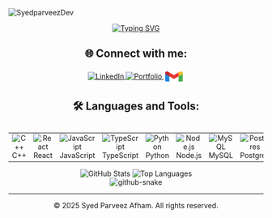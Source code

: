 <p align="left"> 
  <img src="https://komarev.com/ghpvc/?username=SyedparveezDev&label=Profile%20views&color=0e75b6&style=flat" alt="SyedparveezDev" /> 
</p>

<div align="center">
  <a href="https://git.io/typing-svg">
    <img src="https://readme-typing-svg.herokuapp.com?font=Fira+Code&size=25&pause=1000&center=true&width=500&lines=Hi%2C+I'm+Syed+Parveez+Afham;Software+Engineer;Full+Stack+Developer;C%2B%2B+Learner;Always+Learning+New+Things;Passionate+about+Clean+Code" alt="Typing SVG" />
  </a>
</div>

<h2 align="center">🌐 Connect with me:</h2>
<p align="center">
  <a href="https://www.linkedin.com/in/parveezafham" target="blank">
    <img align="center" src="https://raw.githubusercontent.com/rahuldkjain/github-profile-readme-generator/master/src/images/icons/Social/linked-in-alt.svg" alt="LinkedIn" height="30" width="40" />
  </a>
  <a href="https://syedparveezdev.vercel.app/" target="blank">
    <img align="center" src="https://raw.githubusercontent.com/rahuldkjain/github-profile-readme-generator/master/src/images/icons/Social/web.svg" alt="Portfolio" height="30" width="40" />
  </a>
  <a href="mailto:syedparveez.dev@gmail.com" target="blank">
    <img align="center" src="https://raw.githubusercontent.com/rahuldkjain/github-profile-readme-generator/master/src/images/icons/Social/gmail.svg" alt="Email" height="30" width="40" />
  </a>
</p>

<h2 align="center">🛠️ Languages and Tools:</h2>
<div style="display: flex; align-items: flex-start; align: center">
<table align="center">
  <tr>
    <td align="center" width="96">
        <img src="https://techstack-generator.vercel.app/cpp-icon.svg" alt="C++" width="65" height="65" />
      <br>C++
    </td>
    <td align="center" width="96">
        <img src="https://techstack-generator.vercel.app/react-icon.svg" alt="React" width="65" height="65" />
      <br>React
    </td>
    <td align="center" width="96">
        <img src="https://techstack-generator.vercel.app/js-icon.svg" alt="JavaScript" width="65" height="65" />
      <br>JavaScript
    </td>
    <td align="center" width="96">
        <img src="https://techstack-generator.vercel.app/ts-icon.svg" alt="TypeScript" width="65" height="65" />
      <br>TypeScript
    </td>
    <td align="center" width="96">
        <img src="https://techstack-generator.vercel.app/python-icon.svg" alt="Python" width="65" height="65" />
      <br>Python
    </td>
    <td align="center" width="96">
        <img src="https://techstack-generator.vercel.app/nodejs-icon.svg" alt="Node.js" width="65" height="65" />
      <br>Node.js
    </td>
    <td align="center" width="96">
        <img src="https://techstack-generator.vercel.app/mysql-icon.svg" alt="MySQL" width="65" height="65" />
      <br>MySQL
    </td>
    <td align="center" width="96"> 
        <img src="https://techstack-generator.vercel.app/postgresql-icon.svg" width="65" height="65" alt="Postgres" />
      <br>Postgres
    </td>
    <td align="center" width="96">
        <img src="https://techstack-generator.vercel.app/git-icon.svg" width="65" height="65" alt="Git" />
      <br>Git
    </td>
    <td align="center" width="96">
        <img src="https://techstack-generator.vercel.app/github-icon.svg" width="65" height="65" alt="GitHub" />
      <br>GitHub
    </td>
  </tr>
</table>
</div>

<div align="center">
  <!-- GitHub Stats -->
  <picture>
    <source media="(prefers-color-scheme: dark)" 
      srcset="https://github-readme-stats.vercel.app/api?username=SyedparveezDev&theme=tokyonight&layout=compact&show_icons=true&count_private=true&hide_border=true&title_color=70a5fd&icon_color=70a5fd&text_color=c9d1d9&bg_color=0d1117">
    <source media="(prefers-color-scheme: light)" 
      srcset="https://github-readme-stats.vercel.app/api?username=SyedparveezDev&layout=compact&show_icons=true&count_private=true&hide_border=true&title_color=0e75b6&icon_color=0e75b6&text_color=333333&bg_color=ffffff">
    <img width="49%" height="auto" 
      src="https://github-readme-stats.vercel.app/api?username=SyedparveezDev&theme=tokyonight&layout=compact&show_icons=true&count_private=true&hide_border=true" 
      alt="GitHub Stats">
  </picture>
  
  <!-- Top Langs -->
  <picture>
    <source media="(prefers-color-scheme: dark)" 
      srcset="https://github-readme-stats.vercel.app/api/top-langs/?username=SyedparveezDev&theme=tokyonight&layout=compact&langs_count=8&hide_border=true&title_color=70a5fd&text_color=c9d1d9&bg_color=0d1117">
    <source media="(prefers-color-scheme: light)" 
      srcset="https://github-readme-stats.vercel.app/api/top-langs/?username=SyedparveezDev&layout=compact&langs_count=8&hide_border=true&title_color=0e75b6&text_color=333333&bg_color=ffffff">
    <img width="37%" height="auto" 
      src="https://github-readme-stats.vercel.app/api/top-langs/?username=SyedparveezDev&theme=tokyonight&layout=compact&langs_count=8&hide_border=true" 
      alt="Top Languages">
  </picture>
</div>

<!-- GitHub Snake -->
<div align="center">
  <picture>
    <source media="(prefers-color-scheme: dark)" srcset="https://github.com/SyedparveezDev/SyedparveezDev/blob/output/github-snake-dark.svg" />
    <source media="(prefers-color-scheme: light)" srcset="https://github.com/SyedparveezDev/SyedparveezDev/blob/output/github-snake.svg" />
    <img alt="github-snake" src="https://github.com/SyedparveezDev/SyedparveezDev/blob/output/ocean.gif" />
  </picture>
</div>

---

<p align="center">
  © 2025 Syed Parveez Afham. All rights reserved.
</p>
